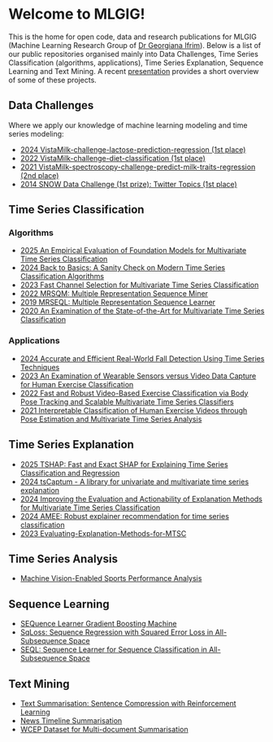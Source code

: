 # Welcome to MLGIG!

This is the home for open code, data and research publications for MLGIG (Machine Learning Research Group of [Dr Georgiana Ifrim](https://people.ucd.ie/georgiana.ifrim)).
Below is a list of our public repositories organised mainly into Data Challenges, Time Series Classification (algorithms, applications), Time Series Explanation, Sequence Learning and Text Mining. A recent [presentation](https://drive.google.com/file/d/1GRa2jO0BxIS4V9Vp_rRNkbkcKrsNXnLt/view?usp=share_link) provides a short overview of some of these projects.

## Data Challenges
Where we apply our knowledge of machine learning modeling and time series modeling:
* [2024 VistaMilk-challenge-lactose-prediction-regression (1st place)](https://github.com/mlgig/VM-challenge-lactose-prediction-2024)
* [2022 VistaMilk-challenge-diet-classification (1st place)](https://github.com/mlgig/vistamilk_diet_challenge)
* [2021 VistaMilk-spectroscopy-challenge-predict-milk-traits-regression (2nd place)](https://github.com/mlgig/vistamilk-spectroscopy-challenge)
* [2014 SNOW Data Challenge (1st prize): Twitter Topics (1st place)](https://github.com/mlgig/twitter-topics)

## Time Series Classification
### Algorithms
* [2025 An Empirical Evaluation of Foundation Models for Multivariate Time Series Classification](https://github.com/mlgig/FM4MTSC)
* [2024 Back to Basics: A Sanity Check on Modern Time Series Classification Algorithms](https://github.com/mlgig/TabularModelsforTSC)
* [2023 Fast Channel Selection for Multivariate Time Series Classification](https://github.com/mlgig/ChannelSelectionMTSC)
* [2022 MRSQM: Multiple Representation Sequence Miner](https://github.com/mlgig/mrsqm)
* [2019 MRSEQL: Multiple Representation Sequence Learner](https://github.com/mlgig/mrseql)
* [2020 An Examination of the State-of-the-Art for Multivariate Time Series Classification](https://github.com/mlgig/mtsc_benchmark)
  
### Applications
* [2024 Accurate and Efficient Real-World Fall Detection Using Time Series Techniques](https://github.com/mlgig/ts_fall_detection)
* [2023 An Examination of Wearable Sensors versus Video Data Capture for Human Exercise Classification](https://github.com/mlgig/Video_vs_Shimmer_ECML_2023)
* [2022 Fast and Robust Video-Based Exercise Classification via Body Pose Tracking and Scalable Multivariate Time Series Classifiers](https://github.com/mlgig/BodyMTS_2021)
* [2021 Interpretable Classification of Human Exercise Videos through Pose Estimation and Multivariate Time Series Analysis](https://github.com/mlgig/video-pose-tsc)

## Time Series Explanation
* [2025 TSHAP: Fast and Exact SHAP for Explaining Time Series Classification and Regression](https://github.com/mlgig/tshap/tree/main)
* [2024 tsCaptum - A library for univariate and multivariate time series explanation](https://github.com/mlgig/tscaptum)
* [2024 Improving the Evaluation and Actionability of Explanation Methods for Multivariate Time Series Classification](https://github.com/mlgig/xai4mtsc_eval_actionability)
* [2024 AMEE: Robust explainer recommendation for time series classification](https://github.com/mlgig/amee)
* [2023 Evaluating-Explanation-Methods-for-MTSC](https://github.com/mlgig/Evaluating-Explanation-Methods-for-MTSC)

## Time Series Analysis
* [Machine Vision-Enabled Sports Performance Analysis](https://github.com/mlgig/mvespa)

## Sequence Learning
* [SEQuence Learner Gradient Boosting Machine](https://github.com/mlgig/seqlgbm) 
* [SqLoss: Sequence Regression with Squared Error Loss in All-Subsequence Space](https://github.com/mlgig/SqLoss)
* [SEQL: Sequence Learner for Sequence Classification in All-Subsequence Space](https://github.com/mlgig/seql-sequence-learner)

## Text Mining
* [Text Summarisation: Sentence Compression with Reinforcement Learning](https://github.com/complementizer/rl-sentence-compression)
* [News Timeline Summarisation](https://github.com/complementizer/news-tls)
* [WCEP Dataset for Multi-document Summarisation](https://github.com/complementizer/wcep-mds-dataset)
<!--

**Here are some ideas to get you started:**

🙋‍♀️ A short introduction - what is your organization all about?
🌈 Contribution guidelines - how can the community get involved?
👩‍💻 Useful resources - where can the community find your docs? Is there anything else the community should know?
🍿 Fun facts - what does your team eat for breakfast?
🧙 Remember, you can do mighty things with the power of [Markdown](https://docs.github.com/github/writing-on-github/getting-started-with-writing-and-formatting-on-github/basic-writing-and-formatting-syntax)
-->

